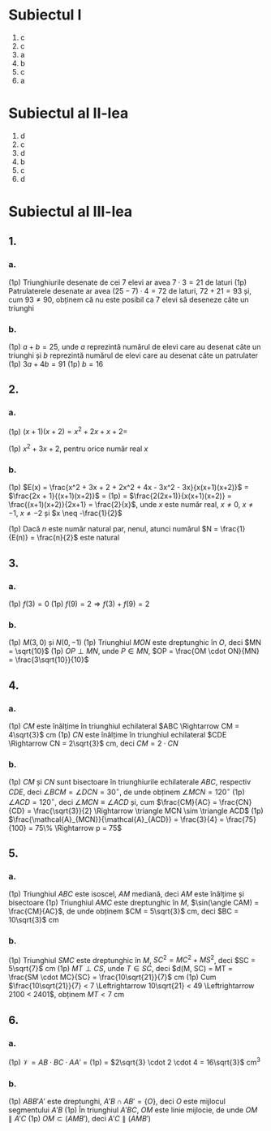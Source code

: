 # Subiectul I

1. c
2. c
3. a
4. b
5. c
6. a

# Subiectul al II-lea

1. d
2. c
3. d
4. b
5. c
6. d

# Subiectul al III-lea

## 1.

### a.

(1p) Triunghiurile desenate de cei 7 elevi ar avea $7 \cdot 3 = 21$ de laturi
(1p) Patrulaterele desenate ar avea $(25 - 7) \cdot 4 = 72$ de laturi, $72 + 21 = 93$ și, cum $93 \not = 90$, obținem că nu este posibil ca 7 elevi să deseneze câte un triunghi

### b.

(1p) $a + b = 25$, unde $a$ reprezintă numărul de elevi care au desenat câte un triunghi și $b$ reprezintă numărul de elevi care au desenat câte un patrulater
(1p) $3a + 4b = 91$
(1p) $b = 16$

## 2.

### a.

(1p) $(x+1)(x+2) = x^2 + 2x + x + 2 =$

(1p) $x^2 + 3x + 2$, pentru orice număr real $x$

### b.

(1p) $E(x) = \frac{x^2 + 3x + 2 + 2x^2 + 4x - 3x^2 - 3x}{x(x+1)(x+2)}$ = $\frac{2x + 1}{(x+1)(x+2)}$ =
(1p) = $\frac{2(2x+1)}{x(x+1)(x+2)} = \frac{(x+1)(x+2)}{2x+1} = \frac{2}{x}$, unde $x$ este număr real, $x \neq 0$, $x \neq -1$, $x \neq -2$ și $x \neq -\frac{1}{2}$

(1p) Dacă $n$ este număr natural par, nenul, atunci numărul $N = \frac{1}{E(n)} = \frac{n}{2}$ este natural

## 3.

### a.

(1p) $f(3) = 0$
(1p) $f(9) = 2 \Rightarrow f(3) + f(9) = 2$

### b.

(1p) $M(3, 0)$ și $N(0, -1)$
(1p) Triunghiul $MON$ este dreptunghic în $O$, deci $MN = \sqrt{10}$
(1p) $OP \perp MN$, unde $P \in MN$, $OP = \frac{OM \cdot ON}{MN} = \frac{3\sqrt{10}}{10}$

## 4.

### a.

(1p) $CM$ este înălțime în triunghiul echilateral $ABC \Rightarrow CM = 4\sqrt{3}$ cm
(1p) $CN$ este înălțime în triunghiul echilateral $CDE \Rightarrow CN = 2\sqrt{3}$ cm, deci $CM = 2 \cdot CN$

### b.

(1p) $CM$ și $CN$ sunt bisectoare în triunghiurile echilaterale $ABC$, respectiv $CDE$, deci $\angle BCM = \angle DCN = 30^\circ$, de unde obținem $\angle MCN = 120^\circ$
(1p) $\angle ACD = 120^\circ$, deci $\angle MCN \equiv \angle ACD$ și, cum $\frac{CM}{AC} = \frac{CN}{CD} = \frac{\sqrt{3}}{2} \Rightarrow \triangle MCN \sim \triangle ACD$
(1p) $\frac{\mathcal{A}_{MCN}}{\mathcal{A}_{ACD}} = \frac{3}{4} = \frac{75}{100} = 75\% \Rightarrow p = 75$

## 5.

### a.

(1p) Triunghiul $ABC$ este isoscel, $AM$ mediană, deci $AM$ este înălțime și bisectoare
(1p) Triunghiul $AMC$ este dreptunghic în $M$, $\sin(\angle CAM) = \frac{CM}{AC}$, de unde obținem $CM = 5\sqrt{3}$ cm, deci $BC = 10\sqrt{3}$ cm

### b.

(1p) Triunghiul $SMC$ este dreptunghic în $M$, $SC^2 = MC^2 + MS^2$, deci $SC = 5\sqrt{7}$ cm
(1p) $MT \perp CS$, unde $T \in SC$, deci $d(M, SC) = MT = \frac{SM \cdot MC}{SC} = \frac{10\sqrt{21}}{7}$ cm
(1p) Cum $\frac{10\sqrt{21}}{7} < 7 \Leftrightarrow 10\sqrt{21} < 49 \Leftrightarrow 2100 < 2401$, obținem $MT < 7$ cm

## 6.

### a.

(1p) $\mathcal{V} = AB \cdot BC \cdot AA'$ =
(1p) = $2\sqrt{3} \cdot 2 \cdot 4 = 16\sqrt{3}$ cm$^3$

### b.

(1p) $ABB'A'$ este dreptunghi, $A'B \cap AB' = \{O\}$, deci $O$ este mijlocul segmentului $A'B$
(1p) În triunghiul $A'BC$, $OM$ este linie mijlocie, de unde $OM \parallel A'C$
(1p) $OM \subset (AMB')$, deci $A'C \parallel (AMB')$
